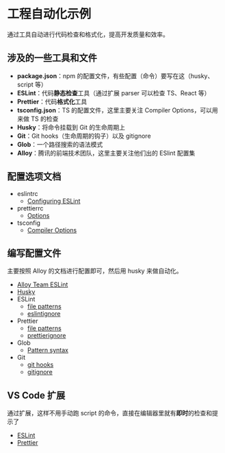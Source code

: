 # 工程自动化示例

通过工具自动进行代码检查和格式化，提高开发质量和效率。

## 涉及的一些工具和文件

- **package.json**：npm 的配置文件，有些配置（命令）要写在这（husky、script 等）
- **ESLint**：代码**静态检查**工具（通过扩展 parser 可以检查 TS、React 等）
- **Prettier**：代码**格式化**工具
- **tsconfig.json**：TS 的配置文件，这里主要关注 Compiler Options，可以用来做 TS 的检查
- **Husky**：将命令挂载到 Git 的生命周期上
- **Git**：Git hooks（生命周期的钩子）以及 gitignore
- **Glob**：一个路径搜索的语法模式
- **Alloy**：腾讯的前端技术团队，这里主要关注他们出的 ESlint 配置集

## 配置选项文档

- eslintrc
  - [Configuring ESLint](https://eslint.org/docs/user-guide/configuring)
- prettierrc
  - [Options](https://prettier.io/docs/en/options.html)
- tsconfig
  - [Compiler Options](https://www.typescriptlang.org/docs/handbook/compiler-options.html)

## 编写配置文件

主要按照 Alloy 的文档进行配置即可，然后用 husky 来做自动化。

- [Alloy Team ESLint](https://github.com/AlloyTeam/eslint-config-alloy/blob/master/README.zh-CN.md)
- [Husky](https://github.com/typicode/husky)
- ESLint
  - [file patterns](https://eslint.org/docs/user-guide/configuring#configuration-based-on-glob-patterns)
  - [eslintignore](https://eslint.org/docs/user-guide/configuring#ignoring-files-and-directories)
- Prettier
  - [file patterns](https://prettier.io/docs/en/cli.html#file-patterns)
  - [prettierignore](https://prettier.io/docs/en/ignore.html)
- Glob
  - [Pattern syntax](https://github.com/mrmlnc/fast-glob#pattern-syntax)
- Git
  - [git hooks](https://git-scm.com/book/en/v2/Customizing-Git-Git-Hooks)
  - [gitignore](https://git-scm.com/docs/gitignore#_pattern_format)

## VS Code 扩展

通过扩展，这样不用手动跑 script 的命令，直接在编辑器里就有**即时**的检查和提示了

- [ESLint](https://marketplace.visualstudio.com/items?itemName=dbaeumer.vscode-eslint)
- [Prettier](https://marketplace.visualstudio.com/items?itemName=esbenp.prettier-vscode)
